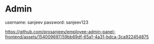 # Admin
username: sanjeev
password: sanjeev123

https://github.com/prosanjeev/employee-admin-panel-frontend/assets/154009697/59bb69df-65a1-4a31-bdca-3ca922454875

